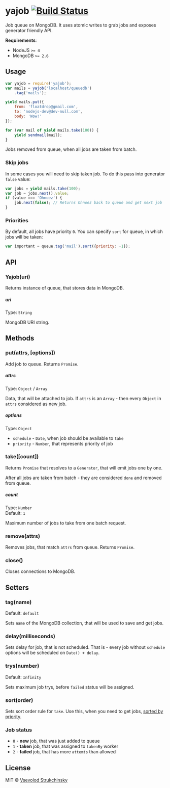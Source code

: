 # yajob [![Build Status](https://travis-ci.org/floatdrop/yajob.svg?branch=master)](https://travis-ci.org/floatdrop/yajob)

Job queue on MongoDB. It uses atomic writes to grab jobs and exposes generator friendly API.

__Requirements__:

 * NodeJS `>= 4`
 * MongoDB `>= 2.6`

## Usage

```js
var yajob = require('yajob');
var mails = yajob('localhost/queuedb')
    .tag('mails');

yield mails.put({
    from: 'floatdrop@gmail.com',
    to: 'nodejs-dev@dev-null.com',
    body: 'Wow!'
});

for (var mail of yield mails.take(100)) {
    yield sendmail(mail);
}
```

Jobs removed from queue, when all jobs are taken from batch.

### Skip jobs

In some cases you will need to skip taken job. To do this pass into generator `false` value:

```js
var jobs = yield mails.take(100);
var job = jobs.next().value;
if (value === 'Ohnoez') {
    job.next(false); // Returns Ohnoez back to queue and get next job
}
```

### Priorities

By default, all jobs have priority `0`. You can specify `sort` for queue, in which jobs will be taken:

```js
var important = queue.tag('mail').sort({priority: -1});
```

## API

### Yajob(uri)

Returns instance of queue, that stores data in MongoDB.

##### uri  
Type: `String`  

MongoDB URI string.

## Methods

### put(attrs, [options])

Add job to queue. Returns `Promise`.

##### attrs
Type: `Object` / `Array`

Data, that will be attached to job. If `attrs` is an `Array` - then every `Object` in `attrs` considered as new job.

##### options
Type: `Object`

 * `schedule` - `Date`, when job should be available to `take`
 * `priority` - `Number`, that represents priority of job

### take([count])

Returns `Promise` that resolves to a `Generator`, that will emit jobs one by one.

After all jobs are taken from batch - they are considered `done` and removed from queue.

##### count
Type: `Number`  
Default: `1`

Maximum number of jobs to take from one batch request.

### remove(attrs)

Removes jobs, that match `attrs` from queue. Returns `Promise`.

### close()

Closes connections to MongoDB.

## Setters

### tag(name)
Default: `default`

Sets `name` of the MongoDB collection, that will be used to save and get jobs.

### delay(milliseconds)

Sets delay for job, that is not scheduled. That is - every job without `schedule` options will be scheduled on `Date() + delay`.

### trys(number)
Default: `Infinity`

Sets maximum job trys, before `failed` status will be assigned.

### sort(order)

Sets sort order rule for `take`. Use this, when you need to get jobs, [sorted by priority](#priorities).

### Job status

* `0` - __new__ job, that was just added to queue
* `1` - __taken__ job, that was assigned to `takenBy` worker
* `2` - __failed__ job, that has more `attemts` than allowed

## License

MIT © [Vsevolod Strukchinsky](floatdrop@gmail.com)
